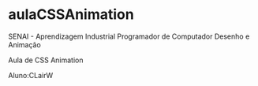 aulaCSSAnimation
================

SENAI - Aprendizagem Industrial Programador de Computador
Desenho e Animação


Aula de CSS Animation 

Aluno:CLairW